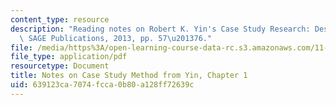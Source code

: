```yaml
---
content_type: resource
description: "Reading notes on Robert K. Yin's Case Study Research: Design and Methods.\
  \ SAGE Publications, 2013, pp. 57\u201376."
file: /media/https%3A/open-learning-course-data-rc.s3.amazonaws.com/11-237-practice-of-participatory-action-research-par-spring-2016/639123ca7074fcca0b80a128ff72639c_MIT11_237S16_YinNotes.pdf
file_type: application/pdf
resourcetype: Document
title: Notes on Case Study Method from Yin, Chapter 1
uid: 639123ca-7074-fcca-0b80-a128ff72639c
---
```

